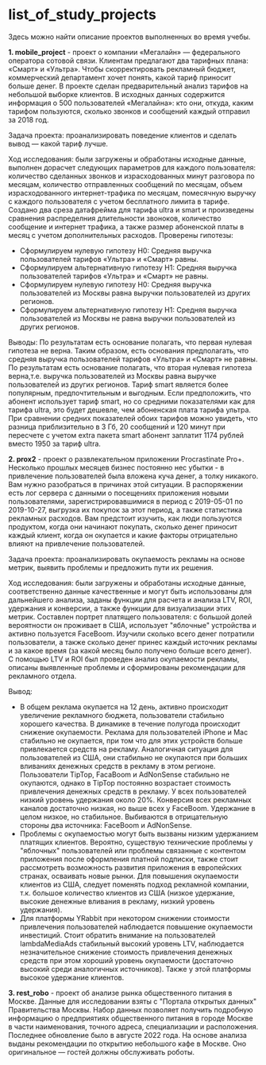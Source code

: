 # list_of_study_projects
Здесь можно найти описание проектов выполненных во время учебы.

**1. mobile_project** - проект о компании «Мегалайн» — федерального оператора сотовой связи. Клиентам предлагают два тарифных плана: «Смарт» и «Ультра». Чтобы скорректировать рекламный бюджет, коммерческий департамент хочет понять, какой тариф приносит больше денег.
В проекте сделан предварительный анализ тарифов на небольшой выборке клиентов. В исходных данных содержится информация о 500 пользователей «Мегалайна»: кто они, откуда, каким тарифом пользуются, сколько звонков и сообщений каждый отправил за 2018 год.

Задача проекта: проанализировать поведение клиентов и сделать вывод — какой тариф лучше.

Ход исследования: были загружены и обработаны исходные данные, выполнен дорасчет следующих параметров для каждого пользователя: количество сделанных звонков и израсходованных минут разговора по месяцам, количество отправленных сообщений по месяцам, объем израсходованного интернет-трафика по месяцам, помесячную выручку с каждого пользователя с учетом бесплатного лимита в тарифе. Создано два среза датафрейма для тарифа ultra и smart и произведены сравнения распределния длительности звоноков, количество сообщение и интернет трафика, а также размер абоненской платы в месяц с учетом дополнительных расходов. Проверены гипотезы:
* Сформулируем нулевую гипотезу H0: Cредняя выручка пользователей тарифов «Ультра» и «Смарт» равны.
* Сформулируем альтернативную гипотезу H1: Cредняя выручка пользователей тарифов «Ультра» и «Смарт» не равны.
* Сформулируем нулевую гипотезу H0: Cредняя выручка пользователей из Москвы равна выручки пользователей из других регионов.
* Сформулируем альтернативную гипотезу H1: Cредняя выручка пользователей из Москвы не равна выручки пользователей из других регионов.

Выводы:
По результатам есть основание полагать, что первая нулевая гипотеза не верна. Таким образом, есть основания предполагать, что средняя выручка пользователей тарифов «Ультра» и «Смарт» не равны.
По результатам есть основание полагать, что вторая нулевая гипотеза верна,т.е. выручка пользователей из Москвы равна выручке пользователей из других регионов.
Тариф smart является более популярным, предпочтительным и выгодным. Если предположить, что абонент использует тариф smart, но со средними показателями как для тарифа ultra, это будет дешевле, чем абоненская плата тарифа ультра. При сравнении средних показателей обоих тарифов можно увидеть, что разница приблизительно в 3 Гб, 20 сообщений и 120 минут при пересчете с учетом extra пакета smart абонент заплатит 1174 рублей вместо 1950 за тариф ultra.
 



**2. prox2** - проект о развлекательном приложении Procrastinate Pro+. Несколько прошлых месяцев бизнес постоянно нес убытки - в привлечение пользователей была вложена куча денег, а толку никакого. Вам нужно разобраться в причинах этой ситуации.
В распоряжении есть лог сервера с данными о посещениях приложения новыми пользователями, зарегистрировавшимися в период с 2019-05-01 по 2019-10-27, выгрузка их покупок за этот период, а также статистика рекламных расходов. Вам предстоит изучить, как люди пользуются продуктом, когда они начинают покупать, сколько денег приносит каждый клиент, когда он окупается и какие факторы отрицательно влияют на привлечение пользователей.

Задача проекта: проанализировать окупаемость рекламы на основе метрик, выявить проблемы и предложить пути их решения.

Ход исследования: были загружены и обработаны исходные данные, соответственно данные качественные и могут быть использованы для дальнейшего анализа, заданы функции для расчета и анализа LTV, ROI, удержания и конверсии, а также функции для визуализации этих метрик. Составлен портрет платящего пользователя: с большой долей вероятности он проживает в США, использует "яблочные" устройства и активно пользуется FaceBoom. Изучили сколько всего денег потратили пользователи, а также сколько денег принес каждый источник рекламы и за какое время (за какой месяц было получено больше всего денег). С помощью LTV и ROI был проведен анализ окупаемости рекламы, описаны выявленные проблемы и сформированы рекомендации для рекламного отдела.

Вывод: 
* В общем реклама окупается на 12 день, активно происходит увеличение рекламного бюджета, пользователи стабильно хорошего качества. В динамике в течение полугода происходит снижение окупаемости. Реклама для пользователей iPhone и Мас стабильно не окупается, при том что для этих устройств больше привлекается средств на рекламу. Аналогичная ситуация для пользователей из США, они стабильно не окупаются при больших вливаниях денежных средств в рекламу в этом регионе. Пользователи TipTop, FacaBoom и AdNonSense стабильно не окупаются, однако в TipTop постоянно возрастает стоимость привлечения денежных средств в рекламу. У всех пользователей низкий уровень удержания около 20%. Конверсия всех рекламных каналов достаточно низкая, но выше всех у FaceBoom. Удержание в целом низкое, но стабильное. Выбиваются в отрицательную стороны два источника: FaceBoom и AdNonSense.
* Проблемы с окупаемостью могут быть вызваны низким удержанием платящих клиентов. Вероятно, существую технические проблемы у "яблочных" пользователей или проблемы связанные с контентом приложения после оформления платной подписки, также стоит рассмотреть возможность развития приложения в европейских странах, осваивать новые рынки. Для повышения окупаемости клиентов из США, следует поменять подход рекламной компании, т.к. большое количество клиентов из США (низкое удержание, высокие денежные вливания в рекламу, низкий уровень удержания).
* Для платформы YRabbit при некотором снижении стоимости привлечения пользователей наблюдается повышение окупаемости инвестиций. Стоит обратить внимание на пользователей lambdaMediaAds стабильный высокий уровень LTV, наблюдается незначительное снижение стоимость привлечения денежных средств при этом хороший уровень окупаемости (достаточно высокий среди аналогичных источников). Также у этой платформы высокое удержание клиентов.



**3. rest_robo** - проект об анализе рынка общественного питания в Москве. Данные для исследовании взяты с "Портала открытых данных" Правительства Москвы. Набор данных позволяет получить подробную информацию о предприятиях общественного питания в городе Москве в части наименования, точного адреса, специализации и расположения. Последнее обновление было в августе 2022 года. На основе анализа выданы рекомендации по открытию небольшого кафе в Москве. Оно оригинальное — гостей должны обслуживать роботы. 
